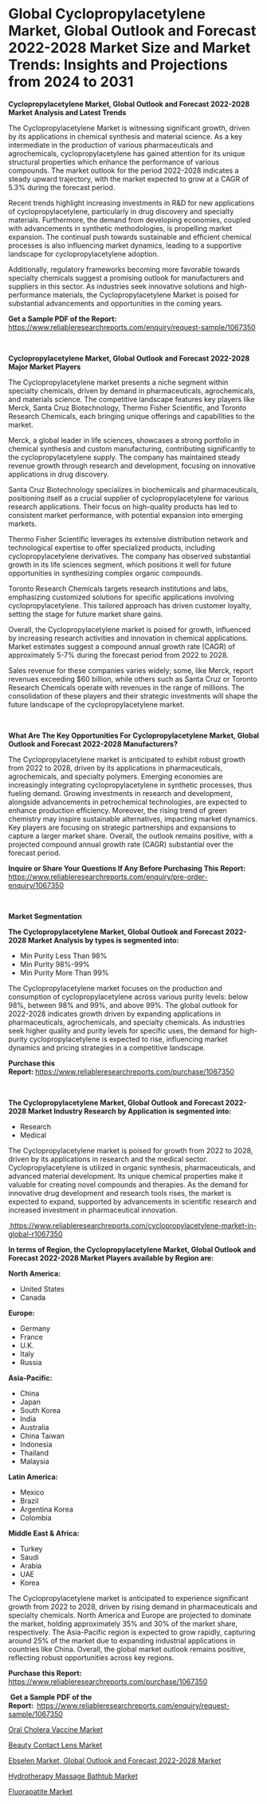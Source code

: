 <p><h1>Global Cyclopropylacetylene Market, Global Outlook and Forecast 2022-2028 Market Size and Market Trends: Insights and Projections from 2024 to 2031</h1></p><p><strong>Cyclopropylacetylene Market, Global Outlook and Forecast 2022-2028 Market Analysis and Latest Trends</strong></p>
<p><p>The Cyclopropylacetylene Market is witnessing significant growth, driven by its applications in chemical synthesis and material science. As a key intermediate in the production of various pharmaceuticals and agrochemicals, cyclopropylacetylene has gained attention for its unique structural properties which enhance the performance of various compounds. The market outlook for the period 2022-2028 indicates a steady upward trajectory, with the market expected to grow at a CAGR of 5.3% during the forecast period.</p><p>Recent trends highlight increasing investments in R&D for new applications of cyclopropylacetylene, particularly in drug discovery and specialty materials. Furthermore, the demand from developing economies, coupled with advancements in synthetic methodologies, is propelling market expansion. The continual push towards sustainable and efficient chemical processes is also influencing market dynamics, leading to a supportive landscape for cyclopropylacetylene adoption.</p><p>Additionally, regulatory frameworks becoming more favorable towards specialty chemicals suggest a promising outlook for manufacturers and suppliers in this sector. As industries seek innovative solutions and high-performance materials, the Cyclopropylacetylene Market is poised for substantial advancements and opportunities in the coming years.</p></p>
<p><strong>Get a Sample PDF of the Report:&nbsp;</strong> <a href="https://www.reliableresearchreports.com/enquiry/request-sample/1067350?utm_campaign=11&utm_medium=2&utm_source=Github&utm_content=ia&utm_term=04122024&utm_id=cyclopropylacetylene-market-global-outlook-and-forecast-2022-2028">https://www.reliableresearchreports.com/enquiry/request-sample/1067350</a></p>
<p>&nbsp;</p>
<p><strong>Cyclopropylacetylene Market, Global Outlook and Forecast 2022-2028 Major Market Players</strong></p>
<p><p>The Cyclopropylacetylene market presents a niche segment within specialty chemicals, driven by demand in pharmaceuticals, agrochemicals, and materials science. The competitive landscape features key players like Merck, Santa Cruz Biotechnology, Thermo Fisher Scientific, and Toronto Research Chemicals, each bringing unique offerings and capabilities to the market.</p><p>Merck, a global leader in life sciences, showcases a strong portfolio in chemical synthesis and custom manufacturing, contributing significantly to the cyclopropylacetylene supply. The company has maintained steady revenue growth through research and development, focusing on innovative applications in drug discovery.</p><p>Santa Cruz Biotechnology specializes in biochemicals and pharmaceuticals, positioning itself as a crucial supplier of cyclopropylacetylene for various research applications. Their focus on high-quality products has led to consistent market performance, with potential expansion into emerging markets.</p><p>Thermo Fisher Scientific leverages its extensive distribution network and technological expertise to offer specialized products, including cyclopropylacetylene derivatives. The company has observed substantial growth in its life sciences segment, which positions it well for future opportunities in synthesizing complex organic compounds.</p><p>Toronto Research Chemicals targets research institutions and labs, emphasizing customized solutions for specific applications involving cyclopropylacetylene. This tailored approach has driven customer loyalty, setting the stage for future market share gains.</p><p>Overall, the Cyclopropylacetylene market is poised for growth, influenced by increasing research activities and innovation in chemical applications. Market estimates suggest a compound annual growth rate (CAGR) of approximately 5-7% during the forecast period from 2022 to 2028.</p><p>Sales revenue for these companies varies widely; some, like Merck, report revenues exceeding $60 billion, while others such as Santa Cruz or Toronto Research Chemicals operate with revenues in the range of millions. The consolidation of these players and their strategic investments will shape the future landscape of the cyclopropylacetylene market.</p></p>
<p>&nbsp;</p>
<p><strong>What Are The Key Opportunities For Cyclopropylacetylene Market, Global Outlook and Forecast 2022-2028 Manufacturers?</strong></p>
<p><p>The Cyclopropylacetylene market is anticipated to exhibit robust growth from 2022 to 2028, driven by its applications in pharmaceuticals, agrochemicals, and specialty polymers. Emerging economies are increasingly integrating cyclopropylacetylene in synthetic processes, thus fueling demand. Growing investments in research and development, alongside advancements in petrochemical technologies, are expected to enhance production efficiency. Moreover, the rising trend of green chemistry may inspire sustainable alternatives, impacting market dynamics. Key players are focusing on strategic partnerships and expansions to capture a larger market share. Overall, the outlook remains positive, with a projected compound annual growth rate (CAGR) substantial over the forecast period.</p></p>
<p><strong>Inquire or Share Your Questions If Any Before Purchasing This Report:</strong> <a href="https://www.reliableresearchreports.com/enquiry/pre-order-enquiry/1067350?utm_campaign=11&utm_medium=2&utm_source=Github&utm_content=ia&utm_term=04122024&utm_id=cyclopropylacetylene-market-global-outlook-and-forecast-2022-2028">https://www.reliableresearchreports.com/enquiry/pre-order-enquiry/1067350</a></p>
<p>&nbsp;</p>
<p><strong>Market Segmentation</strong></p>
<p><strong>The Cyclopropylacetylene Market, Global Outlook and Forecast 2022-2028 Market Analysis by types is segmented into:</strong></p>
<p><ul><li>Min Purity Less Than 98%</li><li>Min Purity 98%-99%</li><li>Min Purity More Than 99%</li></ul></p>
<p><p>The Cyclopropylacetylene market focuses on the production and consumption of cyclopropylacetylene across various purity levels: below 98%, between 98% and 99%, and above 99%. The global outlook for 2022-2028 indicates growth driven by expanding applications in pharmaceuticals, agrochemicals, and specialty chemicals. As industries seek higher quality and purity levels for specific uses, the demand for high-purity cyclopropylacetylene is expected to rise, influencing market dynamics and pricing strategies in a competitive landscape.</p></p>
<p><strong>Purchase this Report:&nbsp;</strong><a href="https://www.reliableresearchreports.com/purchase/1067350?utm_campaign=11&utm_medium=2&utm_source=Github&utm_content=ia&utm_term=04122024&utm_id=cyclopropylacetylene-market-global-outlook-and-forecast-2022-2028">https://www.reliableresearchreports.com/purchase/1067350</a></p>
<p>&nbsp;</p>
<p><strong>The Cyclopropylacetylene Market, Global Outlook and Forecast 2022-2028 Market Industry Research by Application is segmented into:</strong></p>
<p><ul><li>Research</li><li>Medical</li></ul></p>
<p><p>The Cyclopropylacetylene market is poised for growth from 2022 to 2028, driven by its applications in research and the medical sector. Cyclopropylacetylene is utilized in organic synthesis, pharmaceuticals, and advanced material development. Its unique chemical properties make it valuable for creating novel compounds and therapies. As the demand for innovative drug development and research tools rises, the market is expected to expand, supported by advancements in scientific research and increased investment in pharmaceutical innovation.</p></p>
<p><a href="https://www.reliableresearchreports.com/cyclopropylacetylene-market-in-global-r1067350?utm_campaign=11&utm_medium=2&utm_source=Github&utm_content=ia&utm_term=04122024&utm_id=cyclopropylacetylene-market-global-outlook-and-forecast-2022-2028">&nbsp;https://www.reliableresearchreports.com/cyclopropylacetylene-market-in-global-r1067350</a></p>
<p><strong>In terms of Region, the Cyclopropylacetylene Market, Global Outlook and Forecast 2022-2028 Market Players available by Region are:</strong></p>
<p>
    <p> <strong> North America: </strong>
        <ul>
            <li>United States</li>
            <li>Canada</li>
        </ul>
        </p> 
    <p> <strong> Europe: </strong>
        <ul>
            <li>Germany</li>
            <li>France</li>
            <li>U.K.</li>
            <li>Italy</li>
            <li>Russia</li>
        </ul>
        </p> 
    <p> <strong> Asia-Pacific: </strong>
        <ul>
            <li>China</li>
            <li>Japan</li>
            <li>South Korea</li>
            <li>India</li>
            <li>Australia</li>
            <li>China Taiwan</li>
            <li>Indonesia</li>
            <li>Thailand</li>
            <li>Malaysia</li>
        </ul>
        </p> 
    <p> <strong> Latin America: </strong>
        <ul>
            <li>Mexico</li>
            <li>Brazil</li>
            <li>Argentina Korea</li>
            <li>Colombia</li>
        </ul>
        </p> 
    <p> <strong> Middle East & Africa: </strong>
        <ul>
            <li>Turkey</li>
            <li>Saudi</li>
            <li>Arabia</li>
            <li>UAE</li>
            <li>Korea</li>
        </ul>
    </p>
    </p>
<p><p>The Cyclopropylacetylene market is anticipated to experience significant growth from 2022 to 2028, driven by rising demand in pharmaceuticals and specialty chemicals. North America and Europe are projected to dominate the market, holding approximately 35% and 30% of the market share, respectively. The Asia-Pacific region is expected to grow rapidly, capturing around 25% of the market due to expanding industrial applications in countries like China. Overall, the global market outlook remains positive, reflecting robust opportunities across key regions.</p></p>
<p><strong>Purchase this Report: </strong><a href="https://www.reliableresearchreports.com/purchase/1067350?utm_campaign=11&utm_medium=2&utm_source=Github&utm_content=ia&utm_term=04122024&utm_id=cyclopropylacetylene-market-global-outlook-and-forecast-2022-2028">https://www.reliableresearchreports.com/purchase/1067350</a></p>
<p>&nbsp;<strong>Get a Sample PDF of the Report:&nbsp;&nbsp;</strong><a href="https://www.reliableresearchreports.com/enquiry/request-sample/1067350?utm_campaign=11&utm_medium=2&utm_source=Github&utm_content=ia&utm_term=04122024&utm_id=cyclopropylacetylene-market-global-outlook-and-forecast-2022-2028">https://www.reliableresearchreports.com/enquiry/request-sample/1067350</a></p>
<p><strong></strong></p>
<p><p><a href="https://issuu.com/reportprime-2/docs/oral-cholera-vaccine-market-size-2030.pptx?utm_campaign=11&utm_medium=2&utm_source=Github&utm_content=ia&utm_term=04122024&utm_id=cyclopropylacetylene-market-global-outlook-and-forecast-2022-2028">Oral Cholera Vaccine Market</a></p><p><a href="https://www.linkedin.com/pulse/mapping-beauty-contact-lens-market-trends-challenges-breakthroughs-v8ttc?utm_campaign=11&utm_medium=2&utm_source=Github&utm_content=ia&utm_term=04122024&utm_id=cyclopropylacetylene-market-global-outlook-and-forecast-2022-2028">Beauty Contact Lens Market</a></p><p><a href="https://github.com/ChiragRp1/Market-Research-Report-List-6/blob/main/ebselen-market-global-outlook-and-forecast-2022-2028-market.md?utm_campaign=11&utm_medium=2&utm_source=Github&utm_content=ia&utm_term=04122024&utm_id=cyclopropylacetylene-market-global-outlook-and-forecast-2022-2028">Ebselen Market, Global Outlook and Forecast 2022-2028 Market</a></p><p><a href="https://issuu.com/reportprime-2/docs/hydrotherapy-massage-bathtub-market-size-2030.pptx?utm_campaign=11&utm_medium=2&utm_source=Github&utm_content=ia&utm_term=04122024&utm_id=cyclopropylacetylene-market-global-outlook-and-forecast-2022-2028">Hydrotherapy Massage Bathtub Market</a></p><p><a href="https://www.linkedin.com/pulse/growth-potential-fluorapatite-market-trend-analysis-forecasted-kmxde?utm_campaign=11&utm_medium=2&utm_source=Github&utm_content=ia&utm_term=04122024&utm_id=cyclopropylacetylene-market-global-outlook-and-forecast-2022-2028">Fluorapatite Market</a></p></p>